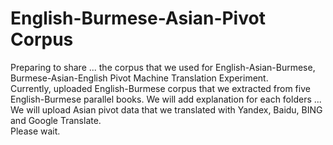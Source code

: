 # English-Burmese-Asian-Pivot Corpus

Preparing to share ... the corpus that we used for English-Asian-Burmese, Burmese-Asian-English Pivot Machine Translation Experiment.  
Currently, uploaded English-Burmese corpus that we extracted from five English-Burmese parallel books. We will add explanation for each folders ...  
We will upload Asian pivot data that we translated with Yandex, Baidu, BING and Google Translate.  
Please wait.  


